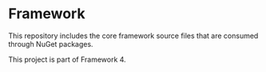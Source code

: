 Framework
===

This repository includes the core framework source files that are consumed through NuGet packages.

This project is part of Framework 4.
